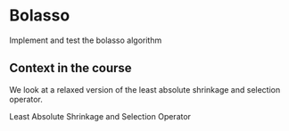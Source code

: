 # Bolasso
Implement and test the bolasso algorithm


## Context in the course

We look at a relaxed version of the least absolute shrinkage and selection operator.

Least Absolute Shrinkage and Selection Operator
